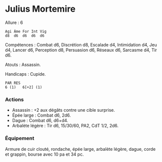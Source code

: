 
# Julius Mortemire

Allure : 6

	Agi	Âme	For	Int	Vig
	d8	d6	d6	d6	d6

Compétences : Combat d6, Discrétion d8, Escalade d4, Intimidation d4, Jeu d4, Lancer d6, Perception d8, Persuasion d6, Réseaux d6, Sarcasme d4, Tir d6.

Atouts : Assassin.

Handicaps : Cupide.

	PAR	RES
	6 (1)	6[+2] (1)

### Actions
- Assassin : +2 aux dégâts contre une cible surprise.
- Épée large : Combat d6, 2d6.
- Dague : Combat d6, d6+d4.
- Arbalète légère : Tir d6, 15/30/60, PA2, CdT 1/2, 2d6.

### Équipement
Armure de cuir clouté, rondache, épée large, arbalète légère, dague, corde et grappin, bourse avec 10 pa et 34 pc.
